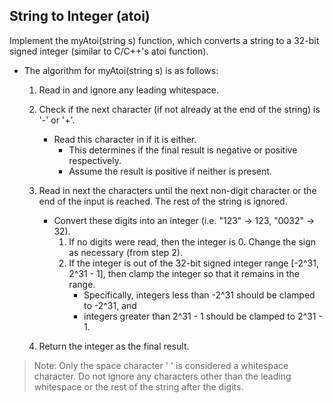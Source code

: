 ## String to Integer (atoi)

Implement the myAtoi(string s) function, which converts a string to a 32-bit signed integer (similar to C/C++'s atoi function).



* The algorithm for myAtoi(string s) is as follows:
	1. Read in and ignore any leading whitespace.

	2. Check if the next character (if not already at the end of the string) is '-' or '+'.  
		* Read this character in if it is either.  
			*  This determines if the final result is negative or positive respectively. 
			*  Assume the result is positive if neither is present.  
		
	3. Read in next the characters until the next non-digit character or the end of the input is reached. The rest of the string is ignored.

		* Convert these digits into an integer (i.e. "123" -> 123, "0032" -> 32).
			1. If no digits were read, then the integer is 0. Change the sign as necessary (from step 2).
			2. If the integer is out of the 32-bit signed integer range [-2^31, 2^31 - 1], then clamp the integer so that it remains in the range.
				* Specifically, integers less than -2^31 should be clamped to -2^31, and 
				* integers greater than 2^31 - 1 should be clamped to 2^31 - 1.
	4. Return the integer as the final result.


> Note:
> Only the space character ' ' is considered a whitespace character.
> Do not ignore any characters other than the leading whitespace or the rest of the string after the digits.
